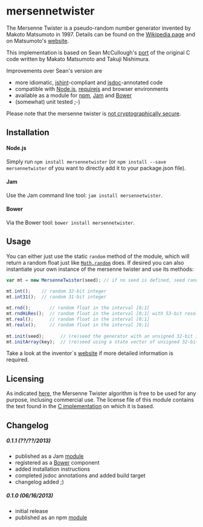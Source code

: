 # mersennetwister
The Mersenne Twister is a pseudo-random number generator invented by Makoto Matsumoto in 1997. Details can be found on the [Wikipedia page](http://en.wikipedia.org/wiki/Mersenne_twister) and on Matsumoto's [website](http://www.math.sci.hiroshima-u.ac.jp/~m-mat/MT/emt.html).

This implementation is based on Sean McCullough's [port](https://gist.github.com/banksean/300494) of the original C code written by Makato Matsumoto and Takuji Nishimura.

Improvements over Sean's version are

  - more idiomatic, [jshint](http://www.jshint.com/)-compliant and [jsdoc](http://usejsdoc.org/)-annotated code
  - compatible with [Node.js](http://nodejs.org/), [requirejs](http://requirejs.org/)  and browser environments
  - available as a module for [npm](https://npmjs.org/), [Jam](http://jamjs.org/) and [Bower](http://bower.io/)
  - (somewhat) unit tested ;-)
 
Please note that the mersenne twister is [not cryptographically secure](http://www.math.sci.hiroshima-u.ac.jp/~m-mat/MT/efaq.html).

## Installation
#### Node.js
Simply run `npm install mersennetwister` (or `npm install --save mersennetwister` of you want to directly add it to your package.json file).

#### Jam
Use the Jam command line tool: `jam install mersennetwister`.

#### Bower
Via the Bower tool: `bower install mersennetwister`.

## Usage
You can either just use the static `random` method of the module, which will return a random float just like [`Math.random`](https://developer.mozilla.org/en-US/docs/Web/JavaScript/Reference/Global_Objects/Math/random) does. If desired you can also instantiate your own instance of the mersenne twister and use its methods:

```javascript
var mt = new MersenneTwister(seed); // if no seed is defined, seed randomly

mt.int();    // random 32-bit integer
mt.int31();  // random 31-bit integer
    
mt.rnd();       // random float in the interval [0;1[
mt.rndHiRes();  // random float in the interval [0;1[ with 53-bit resolution
mt.real();      // random float in the interval [0;1]
mt.realx();     // random float in the interval ]0;1[
    
mt.init(seed);      // (re)seed the generator with an unsigned 32-bit integer
mt.initArray(key);  // (re)seed using a state vector of unsigned 32-bit integers
```

Take a look at the inventor´s [website](http://www.math.sci.hiroshima-u.ac.jp/~m-mat/MT/emt.html) if more detailed information is required.

## Licensing
As indicated [here](http://www.math.sci.hiroshima-u.ac.jp/~m-mat/MT/MT2002/elicense.html), the Mersenne Twister algorithm is free to be used for any purpose, inclusing commercial use. The license file of this module contains the text found in the [C implementation](http://www.math.sci.hiroshima-u.ac.jp/~m-mat/MT/MT2002/CODES/mt19937ar.c) on which it is based.

## Changelog
##### 0.1.1 (??/??/2013)
  - published as a Jam [module](http://jamjs.org/packages/#/details/mersennetwister)
  - registered as a [Bower](http://bower.io/) component
  - added installation instructions
  - completed jsdoc annotations and added build target
  - changelog added ;)

##### 0.1.0 (06/16/2013)
  - initial release
  - published as an npm [module](https://npmjs.org/package/mersennetwister)